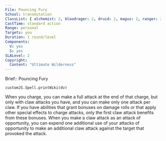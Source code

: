 ```yaml
---
File: Pouncing Fury
School: transmutation
ClassList: { alchemist: 2, bloodrager: 2, druid: 2, magus: 2, ranger: 2, sorcerer: 2, wizard: 2, witch: 2 }
CastTime: standard action
Range: personal
Targets: you
Duration: 1 round/level
Components:
  V: yes
  S: yes
SLALevel: 2
Copyright:
  Content: "Ultimate Wilderness"
---
```

Brief:: Pouncing Fury

```dataviewjs
customJS.Spell.printWiki(dv)
```

When you charge, you can make a full attack at the end of that charge, but only with claw attacks you have, and you can make only one attack per claw. If you have abilities that grant bonuses on damage rolls or that apply other special effects to charge attacks, only the first claw attack benefits from these bonuses. When you make a claw attack as an attack of opportunity, you can expend one additional use of your attacks of opportunity to make an additional claw attack against the target that provoked the attack.
